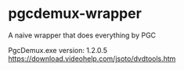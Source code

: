 # pgcdemux-wrapper

A naive wrapper that does everything by PGC

PgcDemux.exe version: 1.2.0.5 https://download.videohelp.com/jsoto/dvdtools.htm
